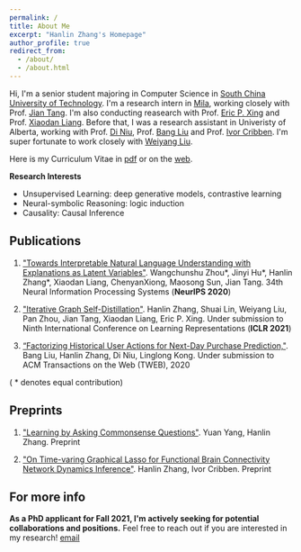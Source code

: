 ```yaml
---
permalink: /
title: About Me
excerpt: "Hanlin Zhang's Homepage"
author_profile: true
redirect_from: 
  - /about/
  - /about.html
---
```


Hi, I'm a senior student majoring in Computer Science in [South China University of Technology](http://www.scut.edu.cn/english/index.html). I'm a research intern in [Mila](https://mila.quebec/en/), working closely with Prof. [Jian Tang](https://jian-tang.com/). I'm also conducting reasearch with Prof. [Eric P. Xing](http://www.cs.cmu.edu/~epxing/) and Prof. [Xiaodan Liang](https://www.cs.cmu.edu/~xiaodan1/). Before that, I was a research assistant in Univeristy of Alberta, working with Prof. [Di Niu](https://sites.ualberta.ca/~dniu/Homepage/Home.html), Prof. [Bang Liu](https://sites.ualberta.ca/~bang3/) and Prof. [Ivor Cribben](https://www.ualberta.ca/business/about/contact-us/school-directory/ivor-cribben). I'm super fortunate to work closely with [Weiyang Liu](https://wyliu.com/).

Here is my Curriculum Vitae in [pdf](../files/hanlin_CV.pdf) or on the [web](https://cshlzhang.github.io/cv/).

**Research Interests**
* Unsupervised Learning: deep generative models, contrastive learning
* Neural-symbolic Reasoning: logic induction
* Causality: Causal Inference

## Publications
1. ["Towards Interpretable Natural Language Understanding with Explanations as Latent Variables"](../files/NeurIPS2020.pdf). Wangchunshu Zhou\*, Jinyi Hu\*, Hanlin Zhang\*, Xiaodan Liang, ChenyanXiong, Maosong Sun, Jian Tang. 34th Neural Information Processing Systems (**NeurIPS 2020**)

2. ["Iterative Graph Self-Distillation"](../files/ICLR2021.pdf). Hanlin Zhang, Shuai Lin, Weiyang Liu, Pan Zhou, Jian Tang, Xiaodan Liang, Eric P. Xing. Under submission to Ninth International Conference on Learning Representations (**ICLR 2021**)
  
3. [“Factorizing Historical User Actions for Next-Day Purchase Prediction,"](../files/TWEB.pdf). Bang Liu, Hanlin Zhang, Di Niu, Linglong Kong. Under submission to ACM Transactions on the Web (TWEB), 2020

( * denotes equal contribution)

## Preprints
1. ["Learning by Asking Commonsense Questions"](../files/logic.pdf). Yuan Yang, Hanlin Zhang. Preprint
   
2. ["On Time-varing Graphical Lasso for Functional Brain Connectivity Network Dynamics Inference"](../files/fMRI.pdf). Hanlin Zhang, Ivor Cribben. Preprint

For more info
------
**As a PhD applicant for Fall 2021, I'm actively seeking for potential collaborations and positions.**
Feel free to reach out if you are interested in my research! [email](cszhanghl@gmail.com)
